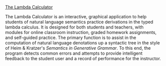 [The Lambda Calculator](https://lambdacalculator.com)

The Lambda Calculator is an interactive, graphical application to help students
of natural language semantics practice derivations in the typed lambda
calculus. It is designed for both students and teachers, with modules for
online classroom instruction, graded homework assignments, and self-guided
practice. The primary function is to assist in the computation of natural
language denotations up a syntactic tree in the style of Heim & Kratzer's
_Semantics in Generative Grammar_. To this end, the program detects common
errors and attempts to provide intelligent feedback to the student user and a
record of performance for the instructor.
